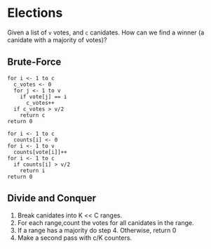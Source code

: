 # Elections

Given a list of `v` votes, and `c` canidates. How can we find a winner (a canidate with a majority of votes)?

## Brute-Force

```
for i <- 1 to c
  c_votes <- 0
  for j <- 1 to v
    if vote[j] == i
      c_votes++
  if c_votes > v/2
    return c
return 0
```

```
for i <- 1 to c
  counts[i] <- 0
for i <- 1 to v
  counts[vote[i]]++
for i <- 1 to c
  if counts[i] > v/2
    return i
return 0
```

## Divide and Conquer

1. Break canidates into K << C ranges.
2. For each range,count the votes for all canidates in the range.
3. If a range has a majority do step 4. Otherwise, return 0
4. Make a second pass with c/K counters.
